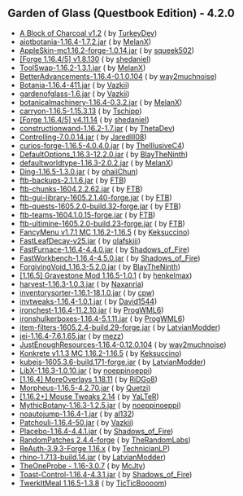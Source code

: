 ## Garden of Glass (Questbook Edition) - 4.2.0

- [A Block of Charcoal v1.2](https://www.curseforge.com/minecraft/mc-mods/a-block-of-charcoal/3086486) (
  by [TurkeyDev](https://www.curseforge.com/members/turkeydev/projects))
- [aiotbotania-1.16.4-1.7.2.jar](https://www.curseforge.com/minecraft/mc-mods/aiot-botania/3224181) (
  by [MelanX](https://www.curseforge.com/members/melanx/projects))
- [AppleSkin-mc1.16.2-forge-1.0.14.jar](https://www.curseforge.com/minecraft/mc-mods/appleskin/3035787) (
  by [squeek502](https://www.curseforge.com/members/squeek502/projects))
- [[Forge 1.16.4/5] v1.8.130](https://www.curseforge.com/minecraft/mc-mods/architectury-forge/3222916) (
  by [shedaniel](https://www.curseforge.com/members/shedaniel/projects))
- [ToolSwap-1.16.2-1.3.1.jar](https://www.curseforge.com/minecraft/mc-mods/automatic-tool-swap/3180564) (
  by [MelanX](https://www.curseforge.com/members/melanx/projects))
- [BetterAdvancements-1.16.4-0.1.0.104](https://www.curseforge.com/minecraft/mc-mods/better-advancements/3166504) (
  by [way2muchnoise](https://www.curseforge.com/members/way2muchnoise/projects))
- [Botania-1.16.4-411.jar](https://www.curseforge.com/minecraft/mc-mods/botania/3175663) (
  by [Vazkii](https://www.curseforge.com/members/vazkii/projects))
- [gardenofglass-1.6.jar](https://www.curseforge.com/minecraft/mc-mods/botania-garden-of-glass/3134410) (
  by [Vazkii](https://www.curseforge.com/members/vazkii/projects))
- [botanicalmachinery-1.16.4-0.3.2.jar](https://www.curseforge.com/minecraft/mc-mods/botanical-machinery/3164866) (
  by [MelanX](https://www.curseforge.com/members/melanx/projects))
- [carryon-1.16.5-1.15.3.13](https://www.curseforge.com/minecraft/mc-mods/carry-on/3206755) (
  by [Tschipp](https://www.curseforge.com/members/tschipp/projects))
- [[Forge 1.16.4/5] v4.11.14](https://www.curseforge.com/minecraft/mc-mods/cloth-config-forge/3210411) (
  by [shedaniel](https://www.curseforge.com/members/shedaniel/projects))
- [constructionwand-1.16.2-1.7.jar](https://www.curseforge.com/minecraft/mc-mods/construction-wand/3132410) (
  by [ThetaDev](https://www.curseforge.com/members/thetadev/projects))
- [Controlling-7.0.0.14.jar](https://www.curseforge.com/minecraft/mc-mods/controlling/3223560) (
  by [Jaredlll08](https://www.curseforge.com/members/jaredlll08/projects))
- [curios-forge-1.16.5-4.0.4.0.jar](https://www.curseforge.com/minecraft/mc-mods/curios/3186427) (
  by [TheIllusiveC4](https://www.curseforge.com/members/theillusivec4/projects))
- [DefaultOptions_1.16.3-12.2.0.jar](https://www.curseforge.com/minecraft/mc-mods/default-options/3066044) (
  by [BlayTheNinth](https://www.curseforge.com/members/blaytheninth/projects))
- [defaultworldtype-1.16.3-2.0.2.jar](https://www.curseforge.com/minecraft/mc-mods/defaultworldtype/3222954) (
  by [MelanX](https://www.curseforge.com/members/melanx/projects))
- [Ding-1.16.5-1.3.0.jar](https://www.curseforge.com/minecraft/mc-mods/ding/3222705) (
  by [ohaiiChun](https://www.curseforge.com/members/ohaiichun/projects))
- [ftb-backups-2.1.1.6.jar](https://www.curseforge.com/minecraft/mc-mods/ftb-backups/3038811) (
  by [FTB](https://www.curseforge.com/members/ftb/projects))
- [ftb-chunks-1604.2.2.62.jar](https://www.curseforge.com/minecraft/mc-mods/ftb-chunks/3189022) (
  by [FTB](https://www.curseforge.com/members/ftb/projects))
- [ftb-gui-library-1605.2.1.40-forge.jar](https://www.curseforge.com/minecraft/mc-mods/ftb-gui-library/3214262) (
  by [FTB](https://www.curseforge.com/members/ftb/projects))
- [ftb-quests-1605.2.0-build.32-forge.jar](https://www.curseforge.com/minecraft/mc-mods/ftb-quests/3217206) (
  by [FTB](https://www.curseforge.com/members/ftb/projects))
- [ftb-teams-1604.1.0.15-forge.jar](https://www.curseforge.com/minecraft/mc-mods/ftb-teams/3182798) (
  by [FTB](https://www.curseforge.com/members/ftb/projects))
- [ftb-ultimine-1605.2.0-build.23-forge.jar](https://www.curseforge.com/minecraft/mc-mods/ftb-ultimine/3226218) (
  by [FTB](https://www.curseforge.com/members/ftb/projects))
- [FancyMenu v1.7.1 MC 1.16.2-1.16.5](https://www.curseforge.com/minecraft/mc-mods/fancymenu/3190780) (
  by [Keksuccino](https://www.curseforge.com/members/keksuccino/projects))
- [FastLeafDecay-v25.jar](https://www.curseforge.com/minecraft/mc-mods/fast-leaf-decay/3052146) (
  by [olafskiii](https://www.curseforge.com/members/olafskiii/projects))
- [FastFurnace-1.16.4-4.4.0.jar](https://www.curseforge.com/minecraft/mc-mods/fastfurnace/3172796) (
  by [Shadows_of_Fire](https://www.curseforge.com/members/shadows_of_fire/projects))
- [FastWorkbench-1.16.4-4.5.0.jar](https://www.curseforge.com/minecraft/mc-mods/fastworkbench/3171218) (
  by [Shadows_of_Fire](https://www.curseforge.com/members/shadows_of_fire/projects))
- [ForgivingVoid_1.16.3-5.2.0.jar](https://www.curseforge.com/minecraft/mc-mods/forgiving-void/3066090) (
  by [BlayTheNinth](https://www.curseforge.com/members/blaytheninth/projects))
- [[1.16.5] Gravestone Mod 1.16.5-1.0.1](https://www.curseforge.com/minecraft/mc-mods/gravestone-mod/3195857) (
  by [henkelmax](https://www.curseforge.com/members/henkelmax/projects))
- [harvest-1.16.3-1.0.3.jar](https://www.curseforge.com/minecraft/mc-mods/harvest/3087381) (
  by [Naxanria](https://www.curseforge.com/members/naxanria/projects))
- [inventorysorter-1.16.1-18.1.0.jar](https://www.curseforge.com/minecraft/mc-mods/inventory-sorter/3077903) (
  by [cpw](https://www.curseforge.com/members/cpw/projects))
- [invtweaks-1.16.4-1.0.1.jar](https://www.curseforge.com/minecraft/mc-mods/inventory-tweaks-renewed/3102237) (
  by [David1544](https://www.curseforge.com/members/david1544/projects))
- [ironchest-1.16.4-11.2.10.jar](https://www.curseforge.com/minecraft/mc-mods/iron-chests/3105315) (
  by [ProgWML6](https://www.curseforge.com/members/progwml6/projects))
- [ironshulkerboxes-1.16.4-5.1.11.jar](https://www.curseforge.com/minecraft/mc-mods/iron-shulker-boxes/3164598) (
  by [ProgWML6](https://www.curseforge.com/members/progwml6/projects))
- [item-filters-1605.2.4-build.29-forge.jar](https://www.curseforge.com/minecraft/mc-mods/item-filters/3206607) (
  by [LatvianModder](https://www.curseforge.com/members/latvianmodder/projects))
- [jei-1.16.4-7.6.1.65.jar](https://www.curseforge.com/minecraft/mc-mods/jei/3157864) (
  by [mezz](https://www.curseforge.com/members/mezz/projects))
- [JustEnoughResources-1.16.4-0.12.0.104](https://www.curseforge.com/minecraft/mc-mods/just-enough-resources-jer/3166519) (
  by [way2muchnoise](https://www.curseforge.com/members/way2muchnoise/projects))
- [Konkrete v1.1.3 MC 1.16.2-1.16.5](https://www.curseforge.com/minecraft/mc-mods/konkrete/3190770) (
  by [Keksuccino](https://www.curseforge.com/members/keksuccino/projects))
- [kubejs-1605.3.6-build.171-forge.jar](https://www.curseforge.com/minecraft/mc-mods/kubejs/3222777) (
  by [LatvianModder](https://www.curseforge.com/members/latvianmodder/projects))
- [LibX-1.16.3-1.0.10.jar](https://www.curseforge.com/minecraft/mc-mods/libx/3159549) (
  by [noeppinoeppi](https://www.curseforge.com/members/noeppinoeppi/projects))
- [[1.16.4] MoreOverlays 1.18.11](https://www.curseforge.com/minecraft/mc-mods/more-overlays-updated/3102376) (
  by [RiDGo8](https://www.curseforge.com/members/ridgo8/projects))
- [Morpheus-1.16.5-4.2.70.jar](https://www.curseforge.com/minecraft/mc-mods/morpheus/3215383) (
  by [Quetzi](https://www.curseforge.com/members/quetzi/projects))
- [[1.16.2+] Mouse Tweaks 2.14](https://www.curseforge.com/minecraft/mc-mods/mouse-tweaks/3202662) (
  by [YaLTeR](https://www.curseforge.com/members/yalter/projects))
- [MythicBotany-1.16.3-1.2.5.jar](https://www.curseforge.com/minecraft/mc-mods/mythicbotany/3200393) (
  by [noeppinoeppi](https://www.curseforge.com/members/noeppinoeppi/projects))
- [noautojump-1.16.4-1.jar](https://www.curseforge.com/minecraft/mc-mods/no-default-auto-jump/3157775) (
  by [al132](https://www.curseforge.com/members/al132/projects))
- [Patchouli-1.16.4-50.jar](https://www.curseforge.com/minecraft/mc-mods/patchouli/3204037) (
  by [Vazkii](https://www.curseforge.com/members/vazkii/projects))
- [Placebo-1.16.4-4.4.1.jar](https://www.curseforge.com/minecraft/mc-mods/placebo/3172794) (
  by [Shadows_of_Fire](https://www.curseforge.com/members/shadows_of_fire/projects))
- [RandomPatches 2.4.4-forge](https://www.curseforge.com/minecraft/mc-mods/randompatches-forge/3211323) (
  by [TheRandomLabs](https://www.curseforge.com/members/therandomlabs/projects))
- [ReAuth-3.9.3-Forge 1.16.x](https://www.curseforge.com/minecraft/mc-mods/reauth/3105779) (
  by [TechnicianLP](https://www.curseforge.com/members/technicianlp/projects))
- [rhino-1.7.13-build.14.jar](https://www.curseforge.com/minecraft/mc-mods/rhino/3187177) (
  by [LatvianModder](https://www.curseforge.com/members/latvianmodder/projects))
- [TheOneProbe - 1.16-3.0.7](https://www.curseforge.com/minecraft/mc-mods/the-one-probe/3157997) (
  by [McJty](https://www.curseforge.com/members/mcjty/projects))
- [Toast-Control-1.16.4-4.3.1.jar](https://www.curseforge.com/minecraft/mc-mods/toast-control/3172881) (
  by [Shadows_of_Fire](https://www.curseforge.com/members/shadows_of_fire/projects))
- [TwerkItMeal 1.16.5-1.3.8](https://www.curseforge.com/minecraft/mc-mods/twerkitmeal/3223367) (
  by [TicTicBoooom](https://www.curseforge.com/members/ticticboooom/projects))

